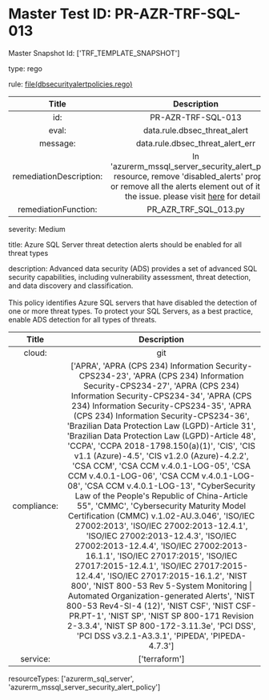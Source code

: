



# Master Test ID: PR-AZR-TRF-SQL-013


Master Snapshot Id: ['TRF_TEMPLATE_SNAPSHOT']

type: rego

rule: [file(dbsecurityalertpolicies.rego)]  
  
  
  
  

|Title|Description|
| :---: | :---: |
|id: |PR-AZR-TRF-SQL-013|
|eval: |data.rule.dbsec_threat_alert|
|message: |data.rule.dbsec_threat_alert_err|
|remediationDescription: |In 'azurerm_mssql_server_security_alert_policy' resource, remove 'disabled_alerts' property or remove all the alerts element out of it to fix the issue. please visit <a href='https://registry.terraform.io/providers/hashicorp/azurerm/latest/docs/resources/mssql_server_security_alert_policy#disabled_alerts' target='_blank'>here</a> for details.|
|remediationFunction: |PR_AZR_TRF_SQL_013.py|


severity: Medium

title: Azure SQL Server threat detection alerts should be enabled for all threat types

description: Advanced data security (ADS) provides a set of advanced SQL security capabilities, including vulnerability assessment, threat detection, and data discovery and classification.<br><br>This policy identifies Azure SQL servers that have disabled the detection of one or more threat types. To protect your SQL Servers, as a best practice, enable ADS detection for all types of threats.  
  
  

|Title|Description|
| :---: | :---: |
|cloud: |git|
|compliance: |['APRA', 'APRA (CPS 234) Information Security-CPS234-23', 'APRA (CPS 234) Information Security-CPS234-27', 'APRA (CPS 234) Information Security-CPS234-34', 'APRA (CPS 234) Information Security-CPS234-35', 'APRA (CPS 234) Information Security-CPS234-36', 'Brazilian Data Protection Law (LGPD)-Article 31', 'Brazilian Data Protection Law (LGPD)-Article 48', 'CCPA', 'CCPA 2018-1798.150(a)(1)', 'CIS', 'CIS v1.1 (Azure)-4.5', 'CIS v1.2.0 (Azure)-4.2.2', 'CSA CCM', 'CSA CCM v.4.0.1-LOG-05', 'CSA CCM v.4.0.1-LOG-06', 'CSA CCM v.4.0.1-LOG-08', 'CSA CCM v.4.0.1-LOG-13', "CyberSecurity Law of the People's Republic of China-Article 55", 'CMMC', 'Cybersecurity Maturity Model Certification (CMMC) v.1.02-AU.3.046', 'ISO/IEC 27002:2013', 'ISO/IEC 27002:2013-12.4.1', 'ISO/IEC 27002:2013-12.4.3', 'ISO/IEC 27002:2013-12.4.4', 'ISO/IEC 27002:2013-16.1.1', 'ISO/IEC 27017:2015', 'ISO/IEC 27017:2015-12.4.1', 'ISO/IEC 27017:2015-12.4.4', 'ISO/IEC 27017:2015-16.1.2', 'NIST 800', 'NIST 800-53 Rev 5-System Monitoring \| Automated Organization-generated Alerts', 'NIST 800-53 Rev4-SI-4 (12)', 'NIST CSF', 'NIST CSF-PR.PT-1', 'NIST SP', 'NIST SP 800-171 Revision 2-3.3.4', 'NIST SP 800-172-3.11.3e', 'PCI DSS', 'PCI DSS v3.2.1-A3.3.1', 'PIPEDA', 'PIPEDA-4.7.3']|
|service: |['terraform']|


resourceTypes: ['azurerm_sql_server', 'azurerm_mssql_server_security_alert_policy']


[file(dbsecurityalertpolicies.rego)]: https://github.com/prancer-io/prancer-compliance-test/tree/master/azure/terraform/dbsecurityalertpolicies.rego
